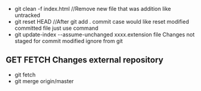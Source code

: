 - git clean -f index.html //Remove new file that was addition like untracked
- git reset HEAD //After git add . commit case would like reset modified committed file just use command
- git update-index --assume-unchanged xxxx.extension file Changes not staged for commit modified ignore from git



## GET FETCH Changes external repository

- git fetch
- git merge origin/master